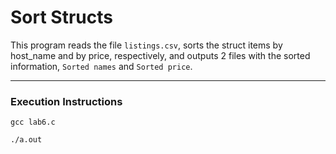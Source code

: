# Sort Structs

This program reads the file `listings.csv`, sorts the struct items by host_name and by price, respectively, and outputs 2 files with the sorted information, `Sorted names` and `Sorted price`.

---

### Execution Instructions

`gcc lab6.c`

`./a.out`
